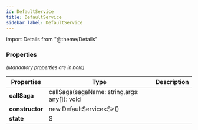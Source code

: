 ```yaml
---
id: DefaultService
title: DefaultService
sidebar_label: DefaultService
---
```


import Details from "@theme/Details"




### Properties

<font size="2"><i>(Mandatory properties are in bold)</i></font>

| Properties | Type | Description |
| --------- | ---- | ----------- |
| **callSaga** | callSaga(sagaName: string,args: any[]): void |  |
| **constructor** | new DefaultService<S\>() |  |
| **state** | S |  |



